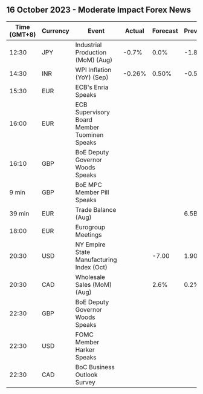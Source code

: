 ## 16 October 2023 - Moderate Impact Forex News

| Time (GMT+8) | Currency | Event | Actual | Forecast | Previous |
|------|----------|-------|--------|----------|----------|
| 12:30 | JPY | Industrial Production (MoM) (Aug) | -0.7% | 0.0% | -1.8% |
| 14:30 | INR | WPI Inflation (YoY) (Sep) | -0.26% | 0.50% | -0.52% |
| 15:30 | EUR | ECB's Enria Speaks |  |  |  |
| 16:00 | EUR | ECB Supervisory Board Member Tuominen Speaks |  |  |  |
| 16:10 | GBP | BoE Deputy Governor Woods Speaks |  |  |  |
| 9 min | GBP | BoE MPC Member Pill Speaks |  |  |  |
| 39 min | EUR | Trade Balance (Aug) |  |  | 6.5B |
| 18:00 | EUR | Eurogroup Meetings |  |  |  |
| 20:30 | USD | NY Empire State Manufacturing Index (Oct) |  | -7.00 | 1.90 |
| 20:30 | CAD | Wholesale Sales (MoM) (Aug) |  | 2.6% | 0.2% |
| 22:30 | GBP | BoE Deputy Governor Woods Speaks |  |  |  |
| 22:30 | USD | FOMC Member Harker Speaks |  |  |  |
| 22:30 | CAD | BoC Business Outlook Survey |  |  |  |
